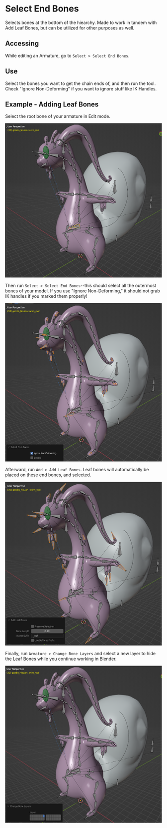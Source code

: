 # Select End Bones
Selects bones at the bottom of the hiearchy. Made to work in tandem with Add Leaf Bones, but can be utilized for other purposes as well.

## Accessing
While editing an Armature, go to `Select > Select End Bones`.

## Use
Select the bones you want to get the chain ends of, and then run the tool.
Check "Ignore Non-Deforming" if you want to ignore stuff like IK Handles.

## Example - Adding Leaf Bones
Select the root bone of your armature in Edit mode.

![](../images/exmp_selectendbones1.png)

Then run `Select > Select End Bones`--this should select all the outermost bones of your model.
If you use "Ignore Non-Deforming," it should not grab IK handles if you marked them properly! 

![](../images/exmp_selectendbones2.png)

Afterward, run `Add > Add Leaf Bones`. Leaf bones will automatically be placed on these end bones, and selected.

![](../images/exmp_addleafbones1.png)

Finally, run `Armature > Change Bone Layers` and select a new layer to hide the Leaf Bones while you continue working in Blender.

![](../images/exmp_addleafbones2.png)